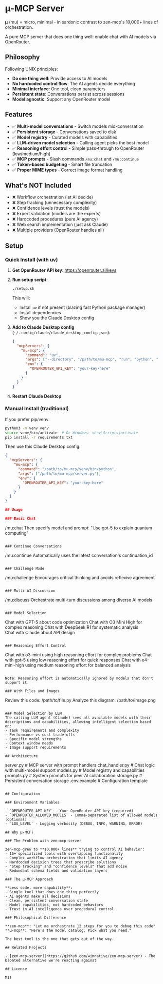 # μ-MCP Server

**μ** (mu) = micro, minimal - in sardonic contrast to zen-mcp's 10,000+ lines of orchestration.

A pure MCP server that does one thing well: enable chat with AI models via OpenRouter.

## Philosophy

Following UNIX principles:
- **Do one thing well**: Provide access to AI models
- **No hardcoded control flow**: The AI agents decide everything
- **Minimal interface**: One tool, clean parameters
- **Persistent state**: Conversations persist across sessions
- **Model agnostic**: Support any OpenRouter model

## Features

- ✅ **Multi-model conversations** - Switch models mid-conversation
- ✅ **Persistent storage** - Conversations saved to disk
- ✅ **Model registry** - Curated models with capabilities
- ✅ **LLM-driven model selection** - Calling agent picks the best model
- ✅ **Reasoning effort control** - Simple pass-through to OpenRouter (low/medium/high)
- ✅ **MCP prompts** - Slash commands `/mu:chat` and `/mu:continue`
- ✅ **Token-based budgeting** - Smart file truncation
- ✅ **Proper MIME types** - Correct image format handling

## What's NOT Included

- ❌ Workflow orchestration (let AI decide)
- ❌ Step tracking (unnecessary complexity)
- ❌ Confidence levels (trust the models)
- ❌ Expert validation (models are the experts)
- ❌ Hardcoded procedures (pure AI agency)
- ❌ Web search implementation (just ask Claude)
- ❌ Multiple providers (OpenRouter handles all)

## Setup

### Quick Install (with uv)

1. **Get OpenRouter API key**: https://openrouter.ai/keys

2. **Run setup script**:
   ```bash
   ./setup.sh
   ```
   
   This will:
   - Install `uv` if not present (blazing fast Python package manager)
   - Install dependencies
   - Show you the Claude Desktop config

3. **Add to Claude Desktop config** (`~/.config/claude/claude_desktop_config.json`):
   ```json
   {
     "mcpServers": {
       "mu-mcp": {
         "command": "uv",
         "args": ["--directory", "/path/to/mu-mcp", "run", "python", "/path/to/mu-mcp/server.py"],
         "env": {
           "OPENROUTER_API_KEY": "your-key-here"
         }
       }
     }
   }
   ```

4. **Restart Claude Desktop**

### Manual Install (traditional)

If you prefer pip/venv:
```bash
python3 -m venv venv
source venv/bin/activate  # On Windows: venv\Scripts\activate
pip install -r requirements.txt
```

Then use this Claude Desktop config:
```json
{
  "mcpServers": {
    "mu-mcp": {
      "command": "/path/to/mu-mcp/venv/bin/python",
      "args": ["/path/to/mu-mcp/server.py"],
      "env": {
        "OPENROUTER_API_KEY": "your-key-here"
      }
    }
  }
}

## Usage

### Basic Chat
```
/mu:chat
Then specify model and prompt: "Use gpt-5 to explain quantum computing"
```

### Continue Conversations
```
/mu:continue
Automatically uses the latest conversation's continuation_id
```

### Challenge Mode
```
/mu:challenge
Encourages critical thinking and avoids reflexive agreement
```

### Multi-AI Discussion
```
/mu:discuss
Orchestrate multi-turn discussions among diverse AI models
```

### Model Selection
```
Chat with GPT-5 about code optimization
Chat with O3 Mini High for complex reasoning
Chat with DeepSeek R1 for systematic analysis  
Chat with Claude about API design
```

### Reasoning Effort Control
```
Chat with o3-mini using high reasoning effort for complex problems
Chat with gpt-5 using low reasoning effort for quick responses
Chat with o4-mini-high using medium reasoning effort for balanced analysis
```

Note: Reasoning effort is automatically ignored by models that don't support it.

### With Files and Images
```
Review this code: /path/to/file.py
Analyze this diagram: /path/to/image.png
```

### Model Selection by LLM
The calling LLM agent (Claude) sees all available models with their descriptions and capabilities, allowing intelligent selection based on:
- Task requirements and complexity
- Performance vs cost trade-offs  
- Specific model strengths
- Context window needs
- Image support requirements

## Architecture

```
server.py         # MCP server with prompt handlers
chat_handler.py   # Chat logic with multi-model support
models.py         # Model registry and capabilities
prompts.py        # System prompts for peer AI collaboration
storage.py        # Persistent conversation storage
.env.example      # Configuration template
```

## Configuration

### Environment Variables

- `OPENROUTER_API_KEY` - Your OpenRouter API key (required)
- `OPENROUTER_ALLOWED_MODELS` - Comma-separated list of allowed models (optional)
- `LOG_LEVEL` - Logging verbosity (DEBUG, INFO, WARNING, ERROR)

## Why μ-MCP?

### The Problem with zen-mcp-server

zen-mcp grew to **10,000+ lines** trying to control AI behavior:
- 15+ specialized tools with overlapping functionality
- Complex workflow orchestration that limits AI agency
- Hardcoded decision trees that prescribe solutions
- "Step tracking" and "confidence levels" that add noise
- Redundant schema fields and validation layers

### The μ-MCP Approach

**Less code, more capability**:
- Single tool that does one thing perfectly
- AI agents make all decisions
- Clean, persistent conversation state
- Model capabilities, not hardcoded behaviors
- Trust in AI intelligence over procedural control

### Philosophical Difference

**zen-mcp**: "Let me orchestrate 12 steps for you to debug this code"
**μ-mcp**: "Here's the model catalog. Pick what you need."

The best tool is the one that gets out of the way.

## Related Projects

- [zen-mcp-server](https://github.com/winnative/zen-mcp-server) - The bloated alternative we're reacting against

## License

MIT